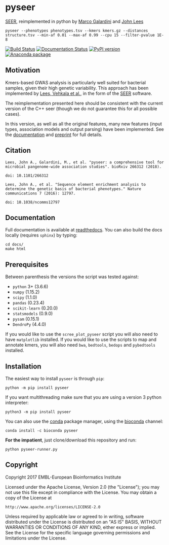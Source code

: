 pyseer
======

[SEER](https://github.com/johnlees/seer), reimplemented in python by
[Marco Galardini](https://github.com/mgalardini) and [John Lees](https://github.com/johnlees)

    pyseer --phenotypes phenotypes.tsv --kmers kmers.gz --distances structure.tsv --min-af 0.01 --max-af 0.99 --cpu 15 --filter-pvalue 1E-8

[![Build Status](https://travis-ci.org/mgalardini/pyseer.svg?branch=master)](https://travis-ci.org/mgalardini/pyseer)
[![Documentation Status](https://readthedocs.org/projects/pyseer/badge/?version=master)](http://pyseer.readthedocs.io/)
[![PyPI version](https://badge.fury.io/py/pyseer.svg)](https://pypi.org/project/pyseer/)
[![Anaconda package](https://anaconda.org/bioconda/pyseer/badges/version.svg)](https://anaconda.org/bioconda/pyseer)

Motivation
----------

Kmers-based GWAS analysis is particularly well suited for bacterial samples,
given their high genetic variability. This approach has been
implemented by [Lees, Vehkala et al.](https://www.nature.com/articles/ncomms12797),
in the form of the [SEER](https://github.com/johnlees/seer) software.

The reimplementation presented here should be consistent with the
current version of the C++ seer (though we do not guarantee this for all
possible cases).

In this version, as well as all the original features, many new features (input types,
association models and output parsing) have been implemented. See the
[documentation](http://pyseer.readthedocs.io/) and
[preprint](https://www.biorxiv.org/content/early/2018/02/15/266312) for full details.

Citation
--------

``Lees, John A., Galardini, M., et al. "pyseer: a comprehensive tool for microbial
pangenome-wide association studies". bioRxiv 266312 (2018).``

``doi: 10.1101/266312``

``Lees, John A., et al. "Sequence element enrichment analysis to determine
the genetic basis of bacterial phenotypes." Nature communications 7 (2016): 12797.``

``doi: 10.1038/ncomms12797``

Documentation
--------------------

Full documentation is available at [readthedocs](http://pyseer.readthedocs.io/).
You can also build the docs locally (requires `sphinx`) by typing:

    cd docs/
    make html

Prerequisites
-------------

Between parenthesis the versions the script was tested against:

* `python` 3+ (3.6.6)
* `numpy` (1.15.2)
* `scipy` (1.1.0)
* `pandas` (0.23.4)
* `scikit-learn` (0.20.0)
* `statsmodels` (0.9.0)
* `pysam` (0.15.1)
* `DendroPy` (4.4.0)

If you would like to use the `scree_plot_pyseer` script you will also need to have
`matplotlib` installed.
If you would like to use the scripts to map and annotate kmers, you will also need
`bwa`, `bedtools`,
`bedops` and `pybedtools` installed.

Installation
------------

The easiest way to install `pyseer` is through `pip`:

    python -m pip install pyseer

If you want multithreading make sure that you are using a version 3 python interpreter:

    python3 -m pip install pyseer

You can also use the [conda](https://conda.io/docs/) package manager, using the [bioconda](https://bioconda.github.io/) channel:

    conda install -c bioconda pyseer

**For the impatient**, just clone/download this repository and run:

    python pyseer-runner.py

Copyright
---------

Copyright 2017 EMBL-European Bioinformatics Institute

Licensed under the Apache License, Version 2.0 (the "License");
you may not use this file except in compliance with the License.
You may obtain a copy of the License at

    http://www.apache.org/licenses/LICENSE-2.0

Unless required by applicable law or agreed to in writing, software
distributed under the License is distributed on an "AS IS" BASIS,
WITHOUT WARRANTIES OR CONDITIONS OF ANY KIND, either express or implied.
See the License for the specific language governing permissions and
limitations under the License.
